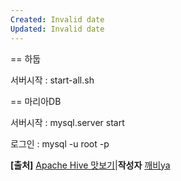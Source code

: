 ```yaml
---
Created: Invalid date
Updated: Invalid date
---
```

== 하둡

서버시작 : start-all.sh

== 마리아DB

서버시작 : mysql.server start

로그인 : mysql -u root -p

**[출처]** [Apache Hive 맛보기](http://blog.naver.com/ggaibi1004/10133063844)|**작성자** [깨비ya](http://blog.naver.com/ggaibi1004)